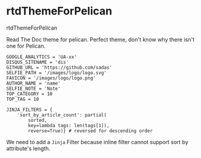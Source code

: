 # rtdThemeForPelican
rtdThemeForPelican

Read The Doc theme for pelican. Perfect theme, don't know why there isn't one for Pelican.


```
GOOGLE_ANALYTICS = 'UA-xx'
DISQUS_SITENAME = 'dis'
GITHUB_URL = 'https://github.com/sadas'
SELFIE_PATH = '/images/logo/logo.svg'
FAVICON = '/images/logo/logo.png'
AUTHOR_NAME = 'name'
SELFIE_NOTE = 'Note'
TOP_CATEGORY = 10
TOP_TAG = 10

JINJA_FILTERS = {
    'sort_by_article_count': partial(
        sorted,
        key=lambda tags: len(tags[1]),
        reverse=True)} # reversed for descending order

```

We need to add a `Jinja` Filter because inline filter cannot support sort by attribute's length.
